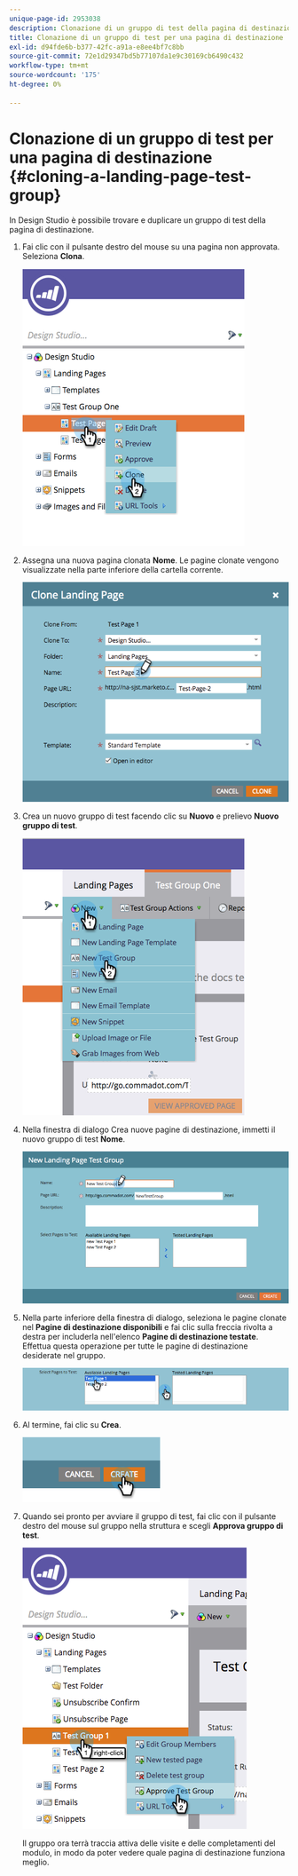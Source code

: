 ```yaml
---
unique-page-id: 2953038
description: Clonazione di un gruppo di test della pagina di destinazione - Marketo Docs - Documentazione del prodotto
title: Clonazione di un gruppo di test per una pagina di destinazione
exl-id: d94fde6b-b377-42fc-a91a-e8ee4bf7c8bb
source-git-commit: 72e1d29347bd5b77107da1e9c30169cb6490c432
workflow-type: tm+mt
source-wordcount: '175'
ht-degree: 0%

---
```


# Clonazione di un gruppo di test per una pagina di destinazione {#cloning-a-landing-page-test-group}

In Design Studio è possibile trovare e duplicare un gruppo di test della pagina di destinazione.

1. Fai clic con il pulsante destro del mouse su una pagina non approvata. Seleziona **Clona**.

   ![](assets/image2015-4-27-15-3a11-3a24.png)

1. Assegna una nuova pagina clonata **Nome**. Le pagine clonate vengono visualizzate nella parte inferiore della cartella corrente.

   ![](assets/image2015-4-27-16-3a10-3a10.png)

1. Crea un nuovo gruppo di test facendo clic su **Nuovo** e prelievo **Nuovo gruppo di test**.

   ![](assets/image2015-4-27-15-3a49-3a54.png)

1. Nella finestra di dialogo Crea nuove pagine di destinazione, immetti il nuovo gruppo di test **Nome**.

   ![](assets/image2015-4-27-15-3a58-3a13.png)

1. Nella parte inferiore della finestra di dialogo, seleziona le pagine clonate nel **Pagine di destinazione disponibili** e fai clic sulla freccia rivolta a destra per includerla nell&#39;elenco **Pagine di destinazione testate**. Effettua questa operazione per tutte le pagine di destinazione desiderate nel gruppo.

   ![](assets/image2015-4-27-16-3a3-3a22.png)

1. Al termine, fai clic su **Crea**.

   ![](assets/image2015-4-27-16-3a7-3a50.png)

1. Quando sei pronto per avviare il gruppo di test, fai clic con il pulsante destro del mouse sul gruppo nella struttura e scegli **Approva gruppo di test**.

   ![](assets/image2015-4-27-16-3a19-3a10.png)

   Il gruppo ora terrà traccia attiva delle visite e delle completamenti del modulo, in modo da poter vedere quale pagina di destinazione funziona meglio.
